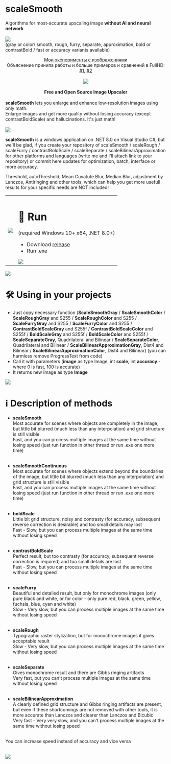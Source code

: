 # scaleSmooth
Algorithms for most-accurate upscaling image **without AI and neural network**<br><br>
<img src="https://raw.githubusercontent.com/no4ni/scaleSmooth/main/examples/demoSmooth.png"/><br>
(gray or color/ smooth, rough, furry, separate, approximation, bold or contrastBold / fast or accuracy variants available)<br>
<div align="center"><a href="https://dzen.ru/suite/b70ea5e2-65bd-49ea-b0e4-49fc31e96df6">Мои эксперименты с изображениями</a><br>
Объяснение принипа работы и больше примеров и сравнений в FullHD: <a href="https://dzen.ru/video/watch/6633aca1aef1ff543f59646e">#1</a>, <a href="https://dzen.ru/video/watch/66655d8129a5762762127928">#2</a>  
  <br><br>
<img src="https://raw.githubusercontent.com/no4ni/scaleSmooth/main/examples/demoContrastBold.png"/><br><br>
<b>Free and Open Source Image Upscaler</b></div><br>
<b>scaleSmooth</b> lets you enlarge and enhance low-resolution images using only math.<br>
Enlarge images and get more quality without losing accuracy (except contrastBoldScale) and hallucinations. It's just math!<br><br>

<img src="https://raw.githubusercontent.com/no4ni/scaleSmooth/main/examples/demoRoughFurry.png"/>

**scaleSmooth** is a windows application on .NET 8.0 on Visual Studio C#, but we'll be glad, if you create your repository of scaleSmooth / scaleRough / scaleFurry / contrastBoldScale / scaleSeparate / scaleBilinearApproximation for other platforms and languages (write me and I'll attach link to your repository) or commit here updates for optimization, batch, interface or more accuracy.<br>

Threshold, autoThreshold, Mean Cuvatute Blur, Median Blur, adjustment by Lanczos, Antiringing and other tools, which can help you get more usefull results for your specific needs are NOT included!
<table align="center"><tr><td>
<img src="https://raw.githubusercontent.com/no4ni/scaleSmooth/main/examples/demoText.png"/></td><td>

# 🏃 Run
(required Windows 10+ x64, .NET 8.0+) 
- Download <a href="https://github.com/no4ni/scaleSmooth/blob/main/run/ScaleSmooth.exe">release</a>
- Run .exe<br>
<img src="https://raw.githubusercontent.com/no4ni/scaleSmooth/main/examples/demoBilinear.png"/>
</td></tr></table>

  <img src="https://raw.githubusercontent.com/no4ni/scaleSmooth/main/examples/demoSmoothRough.png"/>

# 🛠 Using in your projects
- Just copy necessary function (**ScaleSmoothGray** / **ScaleSmoothColor** / **ScaleRoughGray** and S255 / **ScaleRoughColor** and S255 / **ScaleFurryGray** and S255 / **ScaleFurryColor** and S255 / **ContrastBoldScaleGray** and S255f / **ContrastBoldScaleColor** and S255f / **BoldScaleGray** and S255f / **BoldScaleColor** and S255f / **ScaleSeparateGray**, Quadrilateral and Bilinear / **ScaleSeparateColor**, Quadrilateral and Bilinear / **ScaleBilinearApproximationGray**, Dist4 and Bilinear / **ScaleBilinearApproximationColor**, Dist4 and Bilinear) (you can harmless remove ProgressText from code)
- Call it with parameters (**image** as type Image, int **scale**, int **accuracy** - where 0 is fast, 100 is accurate)
- It returns new image as type **Image** <br>

<img src="https://raw.githubusercontent.com/no4ni/scaleSmooth/main/examples/demoBold.png"/>

# ℹ️ Description of methods
- **scaleSmooth**<br>
Most accurate for scenes where objects are completely in the image, but little bit blurred (much less than any interpolation) and grid structure is still visible<br>
Fast, and you can process multiple images at the same time without losing speed (just run function in other thread or run .exe one more time)<br><br>

- **scaleSmoothContinuous**<br>
Most accurate for scenes where objects extend beyond the boundaries of the image, but little bit blurred (much less than any interpolation) and grid structure is still visible<br>
Fast, and you can process multiple images at the same time without losing speed (just run function in other thread or run .exe one more time)<br><br>

- **boldScale**<br>
Little bit grid structure, noisy and contrasty (for accuracy, subsequent reverse correction is desirable) and too small details may lost<br>
Fast - Slow, but you can process multiple images at the same time without losing speed<br><br>

- **contrastBoldScale**<br>
Perfect result, but too contrasty (for accuracy, subsequent reverse correction is required) and too small details are lost<br>
Fast - Slow, but you can process multiple images at the same time without losing speed<br><br>

- **scaleFurry**<br>
Beautiful and detailed result, but only for monochrome images (only pure black and white, or for color - only pure red, black, green, yellow, fuchsia, blue, cyan and white)<br>
Slow - Very slow, but you can process multiple images at the same time without losing speed<br><br>

- **scaleRough**<br>
Typographic raster stylization, but for monochrome images it gives acceptable result<br>
Slow - Very slow, but you can process multiple images at the same time without losing speed<br><br>

- **scaleSeparate**<br>
Gives monochrome result and there are Gibbs ringing artifacts<br>
Very fast, but you can't process multiple images at the same time without losing speed<br><br>

- **scaleBilinearApproximation**<br>
A clearly defined grid structure and Gibbs ringing artifacts are present, but even if these shortcomings are not removed with other tools, it is more accurate than Lanczos and clearer than Lanczos and Bicubic<br>
Very fast - Very very slow, and you can't process multiple images at the same time without losing speed<br><br>

You can increase speed instead of accuracy and vice versa<br><br>

<img src="https://raw.githubusercontent.com/no4ni/scaleSmooth/main/examples/demoSeparateApproximation.png"/>








